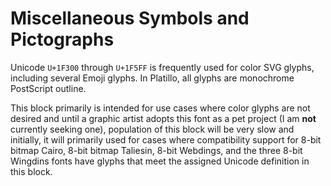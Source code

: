 Miscellaneous Symbols and Pictographs
=====================================

Unicode `U+1F300` through `U+1F5FF` is frequently used for color SVG glyphs,
including several Emoji glyphs. In Platillo, all glyphs are monochrome
PostScript outline.

This block primarily is intended for use cases where color glyphs are not
desired and until a graphic artist adopts this font as a pet project (I am
__not__ currently seeking one), population of this block will be very slow and
initially, it will primarily used for cases where compatibility support for
8-bit bitmap Cairo, 8-bit bitmap Taliesin, 8-bit Webdings, and the three 8-bit
Wingdins fonts have glyphs that meet the assigned Unicode definition in this
block.
